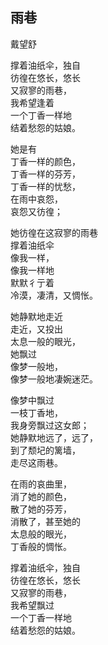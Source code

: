 <link href="../../css/style.css" rel="stylesheet" type="text/css" />


<div class="poetry">

## 雨巷
<span class="r">戴望舒

撑着油纸伞，独自  
彷徨在悠长，悠长  
又寂寥的雨巷，  
我希望逢着  
一个丁香一样地  
结着愁怨的姑娘。 

她是有   
丁香一样的颜色，  
丁香一样的芬芳，   
丁香一样的忧愁，   
在雨中哀怨，   
哀怨又彷徨； 

她彷徨在这寂寥的雨巷  
撑着油纸伞  
像我一样，  
像我一样地  
默默彳亍着  
冷漠，凄清，又惆怅。 

她静默地走近  
走近，又投出  
太息一般的眼光，  
她飘过  
像梦一般地，  
像梦一般地凄婉迷茫。 

像梦中飘过  
一枝丁香地，  
我身旁飘过这女郎；  
她静默地远了，远了，  
到了颓圮的篱墙，  
走尽这雨巷。 

在雨的哀曲里，  
消了她的颜色，  
散了她的芬芳，  
消散了，甚至她的  
太息般的眼光，  
丁香般的惆怅。 

撑着油纸伞，独自  
彷徨在悠长，悠长  
又寂寥的雨巷，  
我希望飘过  
一个丁香一样地  
结着愁怨的姑娘。 
